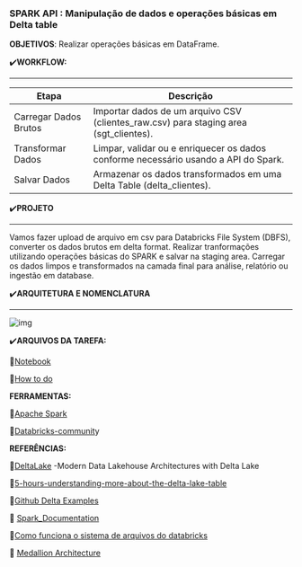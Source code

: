 <h3>SPARK API : Manipulação de dados e operações básicas em Delta table</h3>

**OBJETIVOS**: Realizar operações básicas em DataFrame.





:heavy_check_mark:**WORKFLOW:**

----------------------------



<table>
  <thead>
    <tr>
      <th>Etapa</th>
      <th>Descrição</th>
    </tr>
  </thead>
  <tbody>
    <tr>
      <td>Carregar Dados Brutos</td>
      <td>Importar dados de um arquivo CSV (clientes_raw.csv) para staging area (sgt_clientes).</td>
    </tr>
    <tr>
      <td>Transformar Dados</td>
      <td>Limpar, validar ou e enriquecer os dados conforme necessário usando a API do Spark.</td>
    </tr>
    <tr>
      <td>Salvar Dados</td>
      <td>Armazenar os dados transformados em uma Delta Table (delta_clientes).</td>
    </tr>
  </tbody>
</table>



:heavy_check_mark:**PROJETO**

----------------------------------------------------------



Vamos fazer upload de arquivo em csv para Databricks File System (DBFS), converter os dados brutos em delta format. Realizar tranformações utilizando operações básicas do SPARK e salvar na staging area. Carregar os dados limpos e transformados na camada final para análise, relatório ou ingestão em database.



:heavy_check_mark:**ARQUITETURA E NOMENCLATURA**


--------------------------

![img](https://lh7-rt.googleusercontent.com/docsz/AD_4nXdb6X3QmmbC-V3gupmiW0KJYSfxMqmGo-K8RrKdsKjESzlNf5ZrqreEtBb9N6CTxjRDaUK90S9Sa1xKOaIwbMekmaYtz1ipa0lMoGq6YdJ3o69PsT3xScQtu1f6cR3WDj9MHvD5aA9o1FAC-jJudT4pbmGK?key=CuBAMnRiidRX8nJElFVlpA)



:heavy_check_mark:**​ARQUIVOS DA TAREFA:**

:pushpin:[Notebook](https://github.com/RegiMaria/SPARK_API_operacoes_basicas/blob/main/notebook/delta_clientes.ipynb)

:pushpin:[How to do](https://github.com/RegiMaria/SPARK_API_operacoes_basicas/blob/main/How_to_do.md)​



**FERRAMENTAS:**

:pushpin:[Apache Spark](https://spark.apache.org/docs/latest/sql-ref-functions-builtin.html)

:pushpin:[Databricks-communit](https://community.cloud.databricks.com/?o=3957069414199263)y 



**REFERÊNCIAS:**

:pushpin:[DeltaLake](https://www.databricks.com/sites/default/files/2023-10/oreilly-delta-lake_-up-and-running.pdf) -Modern Data Lakehouse Architectures with Delta Lake

:pushpin:[5-hours-understanding-more-about-the-delta-lake-table](https://blog.det.life/i-spent-5-hours-understanding-more-about-the-delta-lake-table-format-b8516c5091eb)

:pushpin:[Github Delta Examples](https://github.com/delta-io/delta-examples/tree/master/notebooks/pyspark)

:pushpin: [Spark_Documentation](https://spark.apache.org/docs/3.1.1/api/python/reference/pyspark.sql.html#dataframe-apis)

:pushpin:[Como funciona o sistema de arquivos do databricks](https://docs.databricks.com/pt/dbfs/index.html)

📌 [Medallion Architecture](https://www.databricks.com/glossary/medallion-architecture)
